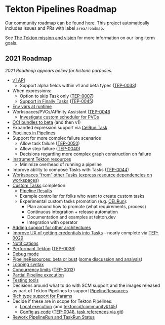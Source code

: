 # Tekton Pipelines Roadmap

Our community roadmap can be found [here](https://github.com/orgs/tektoncd/projects/26/views/16).
This project automatically includes issues and PRs with label `area/roadmap`.

See [The Tekton mission and vision](https://github.com/tektoncd/community/blob/main/roadmap.md#mission-and-vision)
for more information on our long-term goals.

## 2021 Roadmap

*2021 Roadmap appears below for historic purposes.*

* [v1 API](https://github.com/tektoncd/pipeline/issues/3548)
  * Support alpha fields within v1 and beta types ([TEP-0033](https://github.com/tektoncd/community/blob/main/teps/0033-tekton-feature-gates.md))
* When expressions:
  * Option to skip Task only ([TEP-0007](https://github.com/tektoncd/community/blob/main/teps/0007-conditions-beta.md#skipping-1))
  * [Support in Finally Tasks](https://github.com/tektoncd/pipeline/issues/3438) ([TEP-0045](https://github.com/tektoncd/community/blob/main/teps/0045-whenexpressions-in-finally-tasks.md))
* [Env vars at runtime](https://github.com/tektoncd/pipeline/issues/1606)
* Workspaces/PVCs/Affinity Assistant ([TEP-0046](https://github.com/tektoncd/community/pull/318)
  * [Investigate custom scheduler for PVCs](https://github.com/tektoncd/pipeline/issues/3052)
* [OCI bundles to beta](https://github.com/tektoncd/pipeline/issues/3661) (and then v1)
* Expanded expression support via [CelRun Task](https://github.com/tektoncd/pipeline/issues/3149)
* [Pipelines in Pipelines](https://github.com/tektoncd/pipeline/issues/2134)
* Support for more complex failure scenarios
  * Allow task failure ([TEP-0050](https://github.com/tektoncd/community/pull/342))
  * Allow step failure ([TEP-0040](https://github.com/tektoncd/community/pull/302))
  * Decisions regarding more complex graph construction on failure
* [Instrument Tekton resources](https://github.com/tektoncd/pipeline/issues/2814)
  * Minimize overhead of running a pipeline
* Improve ability to compose Tasks with Tasks ([TEP-0044](https://github.com/tektoncd/community/pull/316)) 
* [Workspaces “from” other Tasks (express resource dependencies on workspaces)](https://github.com/tektoncd/pipeline/issues/3109)
* [Custom Tasks](https://github.com/tektoncd/community/blob/main/teps/0002-custom-tasks.md) completion:
  * [Pipeline Results](https://github.com/tektoncd/pipeline/issues/3595)
  * Example controller for folks who want to create custom tasks
  * Experimental custom tasks promotion (e.g. [CELRun](https://github.com/tektoncd/experimental/tree/main/cel)):
    * Plan around how to promote (what requirements, process)
    * Continuous integration + release automation
    * Documentation and examples at tekton.dev
    * Integration with operator
* [Adding support for other architectures](https://github.com/tektoncd/pipeline/issues/856)
* [Improve UX of getting credentials into Tasks](https://github.com/tektoncd/pipeline/issues/2343) - nearly complete
  via [TEP-0029](https://github.com/tektoncd/community/blob/main/teps/0029-step-workspaces.md)
* [Notifications](https://github.com/tektoncd/pipeline/issues/1740)
* [Performant Tekton](https://github.com/tektoncd/pipeline/issues/540)
  ([TEP-0036](https://github.com/tektoncd/community/blob/main/teps/0036-start-measuring-tekton-pipelines-performance.md))
* [Debug mode](https://github.com/tektoncd/pipeline/issues/2069)
* [PipelineResources: beta or bust](https://github.com/tektoncd/pipeline/issues/1673)
  ([some discussion and analysis](https://docs.google.com/document/d/1Et10YdBXBe3o2x6lCfTindFnuBKOxuUGESLb__t11xk/edit#heading=h.xz4bckr3atww))
* [Looping syntax](https://github.com/tektoncd/pipeline/issues/2050)
* [Concurrency limits](https://github.com/tektoncd/experimental/issues/699)
  ([TEP-0013](https://github.com/tektoncd/community/pull/228))
* [Partial Pipeline execution](https://github.com/tektoncd/pipeline/issues/50)
* [Testing tools](https://github.com/tektoncd/pipeline/issues/1289)
* Decisions around what to do with SCM support and the images released as part of Tekton Pipelines to support
  [PipelineResources](https://github.com/tektoncd/pipeline/issues/1673)
* [Rich type support for Params](https://github.com/tektoncd/pipeline/issues/1393)
* Decide if these are in scope for Tekton Pipelines:
  * [Local execution](https://github.com/tektoncd/pipeline/issues/235)
    (and [tektoncd/community#145](https://github.com/tektoncd/community/issues/145))
  * [Config as code](https://github.com/tektoncd/pipeline/issues/859)
    ([TEP-0048](https://github.com/tektoncd/community/pull/341),
    [task references via git](https://github.com/tektoncd/pipeline/issues/2298))
* [Rework PipelineRun and TaskRun Status](https://github.com/tektoncd/pipeline/issues/3792)

